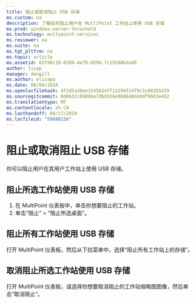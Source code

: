```yaml
---
title: 阻止或取消阻止 USB 存储
ms.custom: na
description: 了解如何阻止用户在 MultiPoint 工作站上使用 USB 存储
ms.prod: windows-server-threshold
ms.technology: multipoint-services
ms.reviewer: na
ms.suite: na
ms.tgt_pltfrm: na
ms.topic: article
ms.assetid: 63f99c10-0289-4e79-b596-7c19160b3ad0
author: lizap
manager: dongill
ms.author: elizapo
ms.date: 08/04/2016
ms.openlocfilehash: 4f2d5a20ee3245834ff11294514f9c5c08385429
ms.sourcegitcommit: 0d0b32c8986ba7db9536e0b8648d4ddf9b03e452
ms.translationtype: MT
ms.contentlocale: zh-CN
ms.lasthandoff: 04/17/2019
ms.locfileid: "59888158"
---
```

# <a name="block-or-unblock-usb-storage"></a>阻止或取消阻止 USB 存储
你可以阻止用户在其用户工作站上使用 USB 存储。  
  
## <a name="to-block-usb-storage-for-selected-stations"></a>阻止所选工作站使用 USB 存储  
1. 在 MultiPoint 仪表板中，单击你想要阻止的工作站。  
2. 单击“阻止” > “阻止所选桌面”。   
  
## <a name="to-block-usb-storage-for-all-stations"></a>阻止所有工作站使用 USB 存储  
打开 MultiPoint 仪表板，然后从下拉菜单中，选择“阻止所有工作站上的存储”。   
  
## <a name="to-unblock-usb-storage-for-selected-stations"></a>取消阻止所选工作站使用 USB 存储  
打开 MultiPoint 仪表板，请选择你想要取消阻止的工作站缩略图图像，然后单击“取消阻止”。
